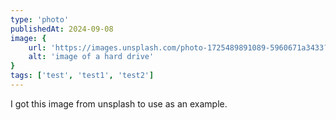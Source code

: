 ```yaml
---
type: 'photo'
publishedAt: 2024-09-08
image: {
    url: 'https://images.unsplash.com/photo-1725489891089-5960671a3433?q=80&w=2971&auto=format&fit=crop&ixlib=rb-4.0.3&ixid=M3wxMjA3fDB8MHxwaG90by1wYWdlfHx8fGVufDB8fHx8fA%3D%3D',
    alt: 'image of a hard drive'
}
tags: ['test', 'test1', 'test2']
---
```


I got this image from unsplash to use as an example.